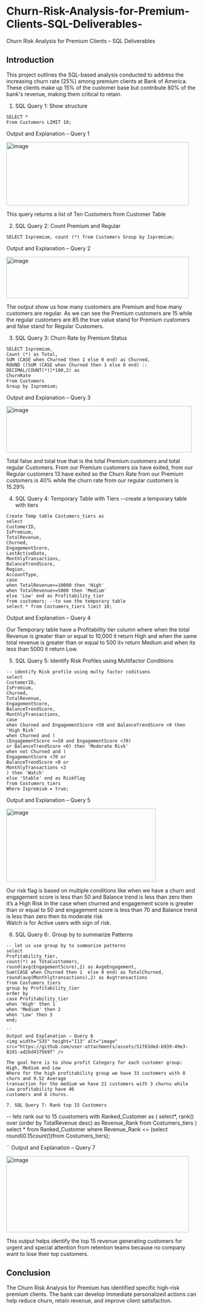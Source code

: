 # Churn-Risk-Analysis-for-Premium-Clients-SQL-Deliverables-
Churn Risk Analysis for Premium Clients – SQL Deliverables 
## Introduction 
This project outlines the SQL-based analysis conducted to address the increasing churn rate 
(25%) among premium clients at Bank of America. These clients make up 15% of the customer 
base but contribute 80% of the bank's revenue, making them critical to retain.

1. SQL Query 1: Show structure 
```
SELECT * 
From Customers LIMIT 10;
```
Output and Explanation – Query 1 

<img width="482" height="167" alt="image" src="https://github.com/user-attachments/assets/21c677ba-b2d0-4f05-ac38-29a9438b7e7d" />

This query returns a list of Ten Customers from Customer Table 

2. SQL Query 2: Count Premium and Regular
 ```
SELECT Ispremium, count (*) from Customers Group by Ispremium;
```
Output and Explanation – Query 2

<img width="482" height="109" alt="image" src="https://github.com/user-attachments/assets/73ad05d4-7a23-4228-aaf3-77d628760b54" />

The output show us how many customers are Premium and how many customers are 
regular. As we can see the Premium customers are 15 while the regular customers are 
85 the true value stand for Premium customers and false stand for Regular Customers.

3. SQL Query 3: Churn Rate by Premium Status
```
SELECT Ispremium, 
Count (*) as Total, 
SUM (CASE when Churned then 1 else 0 end) as Churned, 
ROUND ((SUM (CASE when Churned then 1 else 0 end) :: DECIMAL/COUNT(*))*100,2) as 
ChurnRate 
From Customers  
Group by Ispremium;
```

Output and Explanation – Query 3

<img width="489" height="122" alt="image" src="https://github.com/user-attachments/assets/cca59cd4-71ee-40e7-8b9a-94f25461e0e4" />


Total false and total true that is the total Premium customers and total regular Customers. 
From our Premium customers six have exited, from our Regular customers 13 have exited so 
the Churn Rate from our Premium customers is 40% while the churn rate from our regular 
customers is 15.29%

4. SQL Query 4: Temporary Table with Tiers --create a temporary table with tiers 
```
Create Temp table Costumers_tiers as 
select 
CustomerID, 
IsPremium, 
TotalRevenue, 
Churned, 
EngagementScore, 
LastActiveDate, 
MonthlyTransactions, 
BalanceTrendScore, 
Region, 
AccountType, 
case 
when TotalRevenue>=10000 then 'High' 
when TotalRevenue>=5000 then 'Medium' 
else 'Low' end as Profitability_tier 
from customers; --to see the temporary table 
select * from Costumers_tiers limit 10;
```

Output and Explanation – Query 4

Our Temporary table have a Profitability tier column where when the total Revenue is greater than or 
equal to 10,000 it return High and when the same total revenue is greater than or equal to 500 itv 
return Medium and when its less than 5000 it return Low.

5. SQL Query 5: Identify Risk Profiles using Multifactor Conditions 
```
-- identify Risk profile using multy factor coditions 
select  
CustomerID, 
IsPremium, 
Churned, 
TotalRevenue, 
EngagementScore, 
BalanceTrendScore, 
MonthlyTransactions, 
case 
when Churned and EngagementScore <50 and BalanceTrendScore <0 then 'High Risk' 
when Churned and ( 
(EngagementScore >=50 and EngagementScore <70) 
or BalanceTrendScore <0) then 'Moderate Risk' 
when not Churned and ( 
EngagementScore <70 or 
BalanceTrendScore <0 or  
MonthlyTransactions <3 
) then 'Watch' 
else 'Stable' end as RiskFlag 
from Costumers_tiers 
Where Ispremium = true;
```

Output and Explanation – Query 5

<img width="394" height="193" alt="image" src="https://github.com/user-attachments/assets/f97ea507-581f-4d6a-bbd4-b5a4ececc675" />

Our risk flag is based on multiple conditions like when we have a churn and engagement score 
is less than 50 and Balance trend is less than zero then it’s a High Risk 
In the case when churned and engagement score is greater than or equal to 50 and 
engagement score is less than 70 and Balance trend is less than zero then its moderate risk  
Watch is for Active users with sign of risk.

6. SQL Query 6:. Group by to summarize Patterns
```
-- let us use group by to summarize patterns 
select  
Profitability_tier, 
count(*) as TotaCusttomers, 
round(avg(EngagementScore),2) as AvgeEngagement, 
Sum(CASE when Churned then 1  else 0 end) as TotalChurned, 
round(avg(Monthlytransactions),2) as Avgtransactions 
from Costumers_tiers 
group by Profitability_tier 
order by  
case Profitability_tier 
when 'High' then 1 
when 'Medium' then 2 
when 'Low' then 3 
end; 

``
Output and Explanation – Query 6
<img width="535" height="113" alt="image" src="https://github.com/user-attachments/assets/51f63ded-b939-49e3-82d1-ad2bd437569f" />

The goal here is to show profit Category for each customer group: High, Medium and Low 
Where for the high profitability group we have 33 customers with 8 churn and 9.52 Average 
transaction for the medium we have 21 customers with 3 churns while Low profitability have 46 
customers and 8 churns.

7. SQL Query 7: Rank top 15 Customers
```
 -- lets rank our to 15 cuustomers 
with Ranked_Customer as ( 
select*, 
rank() over (order by TotalRevenue desc) as Revenue_Rank 
from Costumers_tiers 
) 
select * 
from Ranked_Customer 
where Revenue_Rank <= (select round(0.15*count(*))from Costumers_tiers);

``
Output and Explanation – Query 7

<img width="482" height="201" alt="image" src="https://github.com/user-attachments/assets/d80a4b13-9213-4776-9416-80be8fd8a35f" />

This output helps identify the top 15 revenue generating customers for urgent and special 
attention from retention teams because no company want to lose their top customers. 

## Conclusion 
The Churn Risk Analysis for Premium has identified specific high-risk premium clients. The bank 
can develop Immediate personalized actions can help reduce churn, retain revenue, and 
improve client satisfaction.

